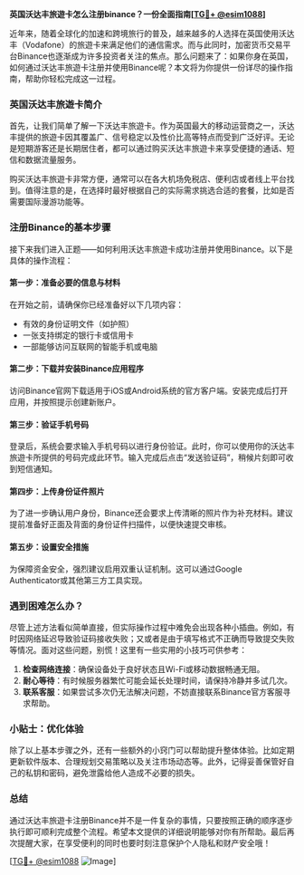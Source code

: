**英国沃达丰旅遊卡怎么注册binance？一份全面指南[[TG💪+ @esim1088](https://t.me/s/esim1088)]**

近年来，随着全球化的加速和跨境旅行的普及，越来越多的人选择在英国使用沃达丰（Vodafone）的旅遊卡来满足他们的通信需求。而与此同时，加密货币交易平台Binance也逐渐成为许多投资者关注的焦点。那么问题来了：如果你身在英国，如何通过沃达丰旅遊卡注册并使用Binance呢？本文将为你提供一份详尽的操作指南，帮助你轻松完成这一过程。

### 英国沃达丰旅遊卡简介

首先，让我们简单了解一下沃达丰旅遊卡。作为英国最大的移动运营商之一，沃达丰提供的旅遊卡因其覆盖广、信号稳定以及性价比高等特点而受到广泛好评。无论是短期游客还是长期居住者，都可以通过购买沃达丰旅遊卡来享受便捷的通话、短信和数据流量服务。

购买沃达丰旅遊卡非常方便，通常可以在各大机场免税店、便利店或者线上平台找到。值得注意的是，在选择时最好根据自己的实际需求挑选合适的套餐，比如是否需要国际漫游功能等。

### 注册Binance的基本步骤

接下来我们进入正题——如何利用沃达丰旅遊卡成功注册并使用Binance。以下是具体的操作流程：

#### 第一步：准备必要的信息与材料
在开始之前，请确保你已经准备好以下几项内容：
- 有效的身份证明文件（如护照）
- 一张支持绑定的银行卡或信用卡
- 一部能够访问互联网的智能手机或电脑

#### 第二步：下载并安装Binance应用程序
访问Binance官网下载适用于iOS或Android系统的官方客户端。安装完成后打开应用，并按照提示创建新账户。

#### 第三步：验证手机号码
登录后，系统会要求输入手机号码以进行身份验证。此时，你可以使用你的沃达丰旅遊卡所提供的号码完成此环节。输入完成后点击“发送验证码”，稍候片刻即可收到短信通知。

#### 第四步：上传身份证件照片
为了进一步确认用户身份，Binance还会要求上传清晰的照片作为补充材料。建议提前准备好正面及背面的身份证件扫描件，以便快速提交审核。

#### 第五步：设置安全措施
为保障资金安全，强烈建议启用双重认证机制。这可以通过Google Authenticator或其他第三方工具实现。

### 遇到困难怎么办？

尽管上述方法看似简单直接，但实际操作过程中难免会出现各种小插曲。例如，有时因网络延迟导致验证码接收失败；又或者是由于填写格式不正确而导致提交失败等情况。面对这些问题，别慌！这里有一些实用的小技巧可供参考：

1. **检查网络连接**：确保设备处于良好状态且Wi-Fi或移动数据畅通无阻。
2. **耐心等待**：有时候服务器繁忙可能会延长处理时间，请保持冷静并多试几次。
3. **联系客服**：如果尝试多次仍无法解决问题，不妨直接联系Binance官方客服寻求帮助。

### 小贴士：优化体验

除了以上基本步骤之外，还有一些额外的小窍门可以帮助提升整体体验。比如定期更新软件版本、合理规划交易策略以及关注市场动态等。此外，记得妥善保管好自己的私钥和密码，避免泄露给他人造成不必要的损失。

### 总结

通过沃达丰旅遊卡注册Binance并不是一件复杂的事情，只要按照正确的顺序逐步执行即可顺利完成整个流程。希望本文提供的详细说明能够对你有所帮助。最后再次提醒大家，在享受便利的同时也要时刻注意保护个人隐私和财产安全哦！

[[TG💪+ @esim1088](https://t.me/s/esim1088) ![Image](https://i.postimg.cc/4NQfJmqS/Snipaste-2025-05-13-00-14-12.png)]